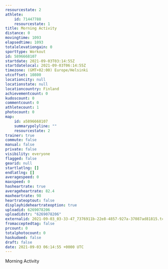 ```yaml
---
resourcestate: 2
athlete:
    id: 71447788
    resourcestate: 1
title: Morning Activity
distance: 0
movingtime: 1093
elapsedtime: 1093
totalelevationgain: 0
sporttype: Workout
id: 5896668107
startdate: 2021-09-03T03:14:55Z
startdatelocal: 2021-09-03T06:14:55Z
timezone: (GMT+02:00) Europe/Helsinki
utcoffset: 10800
locationcity: null
locationstate: null
locationcountry: Finland
achievementcount: 0
kudoscount: 0
commentcount: 0
athletecount: 1
photocount: 0
map:
    id: a5896668107
    summarypolyline: ""
    resourcestate: 2
trainer: true
commute: false
manual: false
private: false
visibility: everyone
flagged: false
gearid: null
startlatlng: []
endlatlng: []
averagespeed: 0
maxspeed: 0
hasheartrate: true
averageheartrate: 82.4
maxheartrate: 98
heartrateoptout: false
displayhideheartrateoption: true
uploadid: 6269078206
uploadidstr: "6269078206"
externalid: 2021-09-03_03-33-47_7376911b-22e8-4857-927a-37087ad81815.tcx
fromacceptedtag: false
prcount: 0
totalphotocount: 0
haskudoed: false
draft: false
date: 2021-09-03 06:14:55 +0000 UTC
---
```

Morning Activity